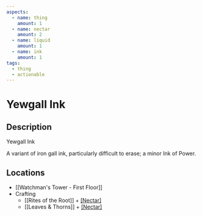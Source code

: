 ```yaml
---
aspects:
  - name: thing
    amount: 1
  - name: nectar
    amount: 2
  - name: liquid
    amount: 1
  - name: ink
    amount: 1
tags:
  - thing
  - actionable
---
```


# Yewgall Ink

## Description
Yewgall Ink

A variant of iron gall ink, particularly difficult to erase; a minor Ink of Power.
## Locations
- [[Watchman's Tower - First Floor]]
- Crafting
	- [[Rites of the Root]] + [[Nectar]](5)
	- [[Leaves & Thorns]] + [[Nectar]](5)